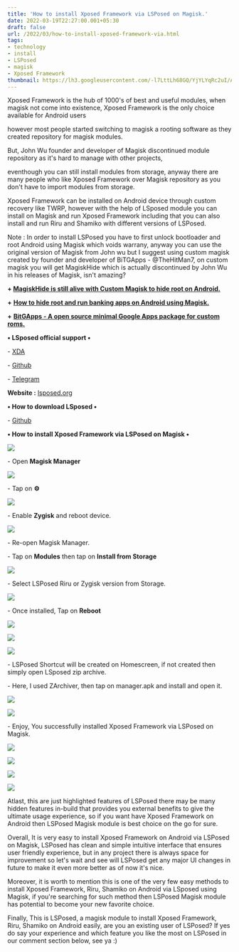 ```yaml
---
title: 'How to install Xposed Framework via LSPosed on Magisk.'
date: 2022-03-19T22:27:00.001+05:30
draft: false
url: /2022/03/how-to-install-xposed-framework-via.html
tags: 
- technology
- install
- LSPosed
- magisk
- Xposed Framework
thumbnail: https://lh3.googleusercontent.com/-l7LttLh68GQ/YjYLYqRc2uI/AAAAAAAAJyA/MQDgOIprMrgWswbnwDDX1iGvzLmqbg4qgCNcBGAsYHQ/s1600/1647709022368859-0.png
---
```


  

  

Xposed Framework is the hub of 1000's of best and useful modules, when magisk not come into existence, Xposed Framework is the only choice available for Android users

however most people started switching to magisk a rooting software as they created repository for magisk modules.

  

But, John Wu founder and developer of Magisk discontinued module repository as it's hard to manage with other projects, 

eventhough you can still install modules from storage, anyway there are many people who like Xposed Framework over Magisk repository as you don't have to import modules from storage.

  

Xposed Framework can be installed on Android device through custom recovery like TWRP, however with the help of LSposed module you can install on Magisk and run Xposed Framework including that you can also install and run Riru and Shamiko with different versions of LSPosed.

  

Note : In order to install LSPosed you have to first unlock bootloader and root Android using Magisk which voids warrany, anyway you can use the original version of Magisk from John wu but I suggest using custom magisk created by founder and developer of BiTGApps - @TheHitMan7, on custom magisk you will get MagiskHide which is actually discontinued by John Wu in his releases of Magisk, isn't amazing?

**+ [MagiskHide is still alive with Custom Magisk to hide root on Android.](https://www.techtracker.in/2022/03/magiskhide-is-still-alive-with-custom.html)**  

  

**+** **[How to hide root and run banking apps on Android using Magisk.](https://www.techtracker.in/2022/03/how-to-hide-root-and-run-banking-apps.html)**

  

**+** **[BitGApps - A open source minimal Google Apps package for custom roms.](https://www.techtracker.in/2022/03/bitgapps-open-source-minimal-google.html)**

  

**• LSposed official support •**

\- [XDA](https://forum.xda-developers.com/t/lsposed-xposed-framework-8-0-12-0-simple-magisk-module-edxposed-alternative.4228973/)

\- [Github](https://github.com/LSPosed/LSPosed)

\- [Telegram](https://t.me/s/LSPosed)

  

**Website :** [lsposed.org](http://lsposed.org)

**• How to download LSposed •**

\- [Github](https://github.com/LSPosed/LSPosed)

  

**• How to install Xposed Framework via LSPosed on Magisk •**

 **![](https://lh3.googleusercontent.com/-4UZC5jpbKks/YjYLXoV_LHI/AAAAAAAAJx8/ACSpUKEK6K49rGErZVyBCrATomJZ4D01gCNcBGAsYHQ/s1600/1647709019471476-1.png)** 

\- Open **Magisk Manager**

 **![](https://lh3.googleusercontent.com/-uOmvYRCvpQ8/YjYLWyR8j4I/AAAAAAAAJx4/v6Xumw9hAiQzSLsNwu0OI6E8821KFTZGgCNcBGAsYHQ/s1600/1647709015879578-2.png)** 

\- Tap on **⚙**

 **![](https://lh3.googleusercontent.com/-6JiQ_iVb7jU/YjYLVypT2TI/AAAAAAAAJx0/qpT5SEficYghdXtYNw413LlFsfLJpIBKQCNcBGAsYHQ/s1600/1647709011158807-3.png)** 

\- Enable **Zygisk** and reboot device.

  

 ![](https://lh3.googleusercontent.com/-qru4oizuqNo/YjYLUrXzfRI/AAAAAAAAJxw/-tKFomd1Ux006jh6LdiNgNhJOHjXQmtJgCNcBGAsYHQ/s1600/1647709007549528-4.png) 

  

\- Re-open Magisk Manager.

  

\- Tap on **Modules** then tap on **Install from Storage**

 **![](https://lh3.googleusercontent.com/-yt9fDKumCaw/YjYLT6DxEaI/AAAAAAAAJxs/EUumT-U5U1koKOlkUUdexX5sLh_GP_D6QCNcBGAsYHQ/s1600/1647709004152592-5.png)** 

\- Select LSPosed Riru or Zygisk version from Storage.

  

 ![](https://lh3.googleusercontent.com/-GSG2cx2Trjo/YjYLSyG5I9I/AAAAAAAAJxo/pt27gi_-PeAgsuv7NhWu_qNHKKhuwl3pQCNcBGAsYHQ/s1600/1647709000283231-6.png) 

  

\- Once installed, Tap on **Reboot**

 **![](https://lh3.googleusercontent.com/-xWHMBjt-jto/YjYLSHsDHuI/AAAAAAAAJxk/nWY9zBkynxArgDIt-KxL7zUVTToc5pn4wCNcBGAsYHQ/s1600/1647708996422309-7.png)** 

 ![](https://lh3.googleusercontent.com/--swdASdK-bg/YjYLQxIq1dI/AAAAAAAAJxg/JTuMW4-F0q4fk8VpkOLBBCDX4TRwYZajQCNcBGAsYHQ/s1600/1647708993474794-8.png) 

  

 ![](https://lh3.googleusercontent.com/-mXrJLoxc__M/YjYLQJsPBGI/AAAAAAAAJxc/_CERJJrYciQEc6Fb_Dl5iIPZJdu7hjjAgCNcBGAsYHQ/s1600/1647708989350157-9.png) 

  

\- LSPosed Shortcut will be created on Homescreen, if not created then simply open LSposed zip archive.

  

\- Here, I used ZArchiver, then tap on manager.apk and install and open it.

  

 ![](https://lh3.googleusercontent.com/-qQhEzllg6dE/YjYLPEdGRxI/AAAAAAAAJxY/_8p_RU81K7gSCyWdW-SLqUXFSayYU9-KwCNcBGAsYHQ/s1600/1647708986074152-10.png) 

  

 ![](https://lh3.googleusercontent.com/-9AGw1VljjI8/YjYLORwHzfI/AAAAAAAAJxU/jIlcoEJExvohR9_rHvZ2zs_p7LFLJwMDgCNcBGAsYHQ/s1600/1647708982242050-11.png) 

  

  

\- Enjoy, You successfully installed Xposed Framework via LSPosed on Magisk.

  

 ![](https://lh3.googleusercontent.com/-FB4aUg6cyhc/YjYLNV9433I/AAAAAAAAJxQ/dA3jyL50wJIrk2-3L5VSldXlcJhkTfHDACNcBGAsYHQ/s1600/1647708978305458-12.png) 

  

 ![](https://lh3.googleusercontent.com/-YbX0d7nchss/YjYLMbk_KJI/AAAAAAAAJxM/hQit7jdVIwwCk0cHlgSHCSP74x866YQoQCNcBGAsYHQ/s1600/1647708975424215-13.png) 

  

 ![](https://lh3.googleusercontent.com/-i8JNwJu8Tfg/YjYLL1uyJII/AAAAAAAAJxI/ivRGw_tPOb0aDnQmsXz4N5nMbU-79FSvACNcBGAsYHQ/s1600/1647708972593095-14.png) 

  

 ![](https://lh3.googleusercontent.com/-mEsatHKw9QA/YjYLK9GMTLI/AAAAAAAAJxE/-OqBmUIKDoUj5Kyoj-FxBoo0KYFxKisBgCNcBGAsYHQ/s1600/1647708968726096-15.png) 

  

Atlast, this are just highlighted features of LSPosed there may be many hidden features in-build that provides you external benefits to give the ultimate usage experience, so if you want have Xposed Framework on Android then LSPosed Magisk module is best choice on the go for sure.

  

Overall, It is very easy to install Xposed Framework on Android via LSPosed on Magisk, LSPosed has clean and simple intuitive interface that ensures user friendly experience, but in any project there is always space for improvement so let's wait and see will LSPosed get any major UI changes in future to make it even more better as of now it's nice.

  

Moreover, it is worth to mention this is one of the very few easy methods to install Xposed Framework, Riru, Shamiko on Android via LSposed using Magisk, if you're searching for such method then LSPosed Magisk module has potential to become your new favorite choice.  

  

Finally, This is LSPosed, a magisk module to install Xposed Framework, Riru, Shamiko on Android easily, are you an existing user of LSPosed? If yes do say your experience and which feature you like the most on LSPosed in our comment section below, see ya :)